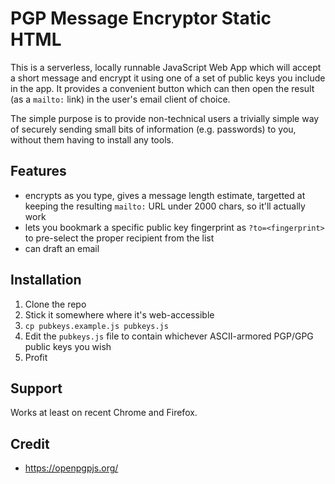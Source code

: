 # PGP Message Encryptor Static HTML

This is a serverless, locally runnable JavaScript Web App which will accept
a short message and encrypt it using one of a set of public keys you include
in the app.  It provides a convenient button which can then open the result
(as a `mailto:` link) in the user's email client of choice.

The simple purpose is to provide non-technical users a trivially simple way
of securely sending small bits of information (e.g. passwords) to you, without
them having to install any tools.

## Features

* encrypts as you type, gives a message length estimate, targetted at keeping
    the resulting `mailto:` URL under 2000 chars, so it'll actually work
* lets you bookmark a specific public key fingerprint as `?to=<fingerprint>`
    to pre-select the proper recipient from the list
* can draft an email

## Installation

1. Clone the repo
1. Stick it somewhere where it's web-accessible
1. `cp pubkeys.example.js pubkeys.js`
1. Edit the `pubkeys.js` file to contain whichever ASCII-armored PGP/GPG
    public keys you wish
1. Profit

## Support

Works at least on recent Chrome and Firefox.

## Credit

* https://openpgpjs.org/
